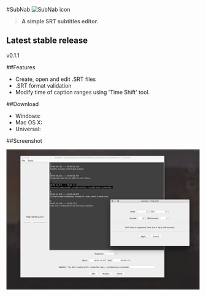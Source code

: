 #SubNab ![SubNab icon](src/main/resources/SubNab.png)

> __A simple SRT subtitles editor.__

## Latest stable release
v0.1.1

##Features
* Create, open and edit .SRT files
* .SRT format validation
* Modify time of caption ranges using 'Time Shift' tool.

##Download
* Windows:
* Mac OS X:
* Universal:

##Screenshot

![SubNab screenshot](subnab-screenshot.png)

